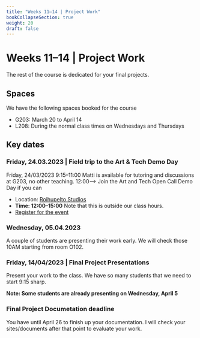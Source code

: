 ```yaml
---
title: "Weeks 11–14 | Project Work"
bookCollapseSection: true
weight: 20
draft: false
---
```


# Weeks 11–14 | Project Work

The rest of the course is dedicated for your final projects.

## Spaces

We have the following spaces booked for the course

- G203: March 20 to April 14
- L208: During the normal class times on Wednesdays and Thursdays

## Key dates

### Friday, 24.03.2023 | Field trip to the Art & Tech Demo Day

Friday, 24/03/2023 9:15–11:00 Matti is available for tutoring and discussions at G203, no other teaching.
12:00--> Join the Art and Tech Open Call Demo Day if you can

- Location: [Roihupelto Studios](https://studios.aalto.fi/roihupelto-studios/)
- **Time: 12:00–15:00** Note that this is outside our class hours.
- [Register for the event](https://studios.aalto.fi/art-tech-open-call-23-demo-day/)

### Wednesday, 05.04.2023

A couple of students are presenting their work early. We will check those 10AM starting from room O102.

### Friday, 14/04/2023 | Final Project Presentations

Present your work to the class. We have so many students that we need to start 9:15 sharp.

**Note: Some students are already presenting on Wednesday, April 5**

### Final Project Documetation deadline

You have until April 26 to finish up your documentation. I will check your sites/documents after that point to evaluate your work.
